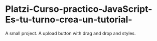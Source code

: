 # Platzi-Curso-practico-JavaScript-Es-tu-turno-crea-un-tutorial-
A small project. A upload button with drag and drop and styles.
